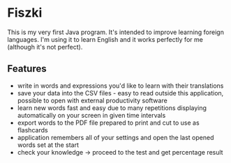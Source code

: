 Fiszki
======
This is my very first Java program. It's intended to improve learning foreign languages. I'm using it to learn English and it works perfectly for me (although it's not perfect).

Features
--------
- write in words and expressions you'd like to learn with their translations
- save your data into the CSV files - easy to read outside this application, possible to open with external productivity software
- learn new words fast and easy due to many repetitions displaying automatically on your screen in given time intervals
- export words to the PDF file prepared to print and cut to use as flashcards
- application remembers all of your settings and open the last opened words set at the start
- check your knowledge -> proceed to the test and get percentage result
